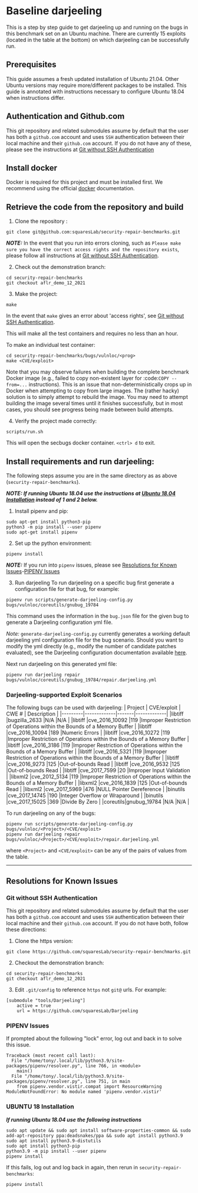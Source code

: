 # Baseline darjeeling
This is a step by step guide to get darjeeling up and running on the bugs in this benchmark set on an Ubuntu machine. There are currently 15 exploits (located in the table at the bottom) on which darjeeling can be successfully run. 

## Prerequisites
This guide assumes a fresh updated installation of Ubuntu 21.04. Other Ubuntu versions
may require more/different packages to be installed. This guide is annotated with
instructions necessary to configure Ubuntu 18.04 when instructions differ. 

## Authentication and Github.com
This git repository and related submodules assume by default that the user has both a `github.com` account and uses `SSH` authentication between their local machine and their `github.com` account. 
If you do not have any of these, please see the instructions at [Git without SSH Authentication](#git-without-ssh-authentication)

## Install docker
Docker is required for this project and must be installed first. We recommend using the official
[docker](https://docs.docker.com/engine/install/ubuntu/) documentation.
## Retrieve the code from the repository and build
1. Clone the repository :
~~~
git clone git@github.com:squaresLab/security-repair-benchmarks.git
~~~
***NOTE:*** In the event that you run into errors cloning, such as ```Please make sure you have the correct access rights and the repository exists```, please follow all instructions at [Git without SSH Authentication](#git-without-ssh-authentication).

2. Check out the demonstration branch:
~~~
cd security-repair-benchmarks
git checkout aflr_demo_12_2021
~~~

3. Make the project:
~~~
make
~~~
In the event that `make` gives an error about 'access rights', see [Git without SSH Authentication](#git-without-ssh-authentication).

This will make all the test containers and requires no less than an hour.

To make an individual test container: 
~~~
cd security-repair-benchmarks/bugs/vulnloc/<prog>
make <CVE/exploit>
~~~

Note that you may observe failures when building the complete benchmark Docker image
(e.g., failed to copy non-existent layer for :code:`COPY --from=...` instructions).
This is an issue that non-deterministically crops up in Docker when attempting to copy
from large images. The (rather hacky) solution is to simply attempt to rebuild the image.
You may need to attempt building the image several times until it finishes successfully,
but in most cases, you should see progress being made between build attempts.

4. Verify the project made correctly:
~~~
scripts/run.sh
~~~
This will open the secbugs docker container. `<ctrl> d` to exit.

## Install requirements and run darjeeling:
The following steps assume you are in the same directory as as above (`security-repair-benchmarks`).

***NOTE: If running Ubuntu 18.04 use the instructions at [Ubuntu 18.04 Installation](#ubuntu-18-installation) instead of 1 and 2 below.***
1. Install pipenv and pip:
~~~
sudo apt-get install python3-pip
python3 -m pip install --user pipenv
sudo apt-get install pipenv
~~~
2. Set up the python environment:
~~~
pipenv install
~~~
***NOTE:*** If you run into `pipenv` issues, please see [Resolutions for Known Issues](#resolutions-for-known-issues)-[PIPENV Issues](#pipenv-issues)

3. Run darjeeling
To run darjeeling on a specific bug first generate a configuration file for that bug, for example: 
~~~
pipenv run scripts/generate-darjeeling-config.py bugs/vulnloc/coreutils/gnubug_19784
~~~
This command uses the information in the `bug.json` file for the given bug to generate a Darjeeling 
configuration yml file. 

*Note:* `generate-darjeeling-config.py` currently generates a working default darjeeling yml
configuration file for the bug scenario. Should you want to modify the yml directly (e.g., 
modify the number of candidate patches evaluated), see the Darjeeling configuration documentation
available [here](https://github.com/squaresLab/Darjeeling).

Next run darjeeling on this generated yml file:
~~~
pipenv run darjeeling repair bugs/vulnloc/coreutils/gnubug_19784/repair.darjeeling.yml
~~~
### Darjeeling-supported Exploit Scenarios
The following bugs can be used with darjeeling:
| Project | CVE/exploit | CWE # | Description |
|---------|-------------|-------|-------------|
|libtiff  |bugzilla_2633   |N/A |N/A |
|libtiff  |cve_2016_10092  |119 |Improper Restriction of Operations within the Bounds of a Memory Buffer |
|libtiff  |cve_2016_10094  |189 |Numeric Errors |
|libtiff  |cve_2016_10272  |119 |Improper Restriction of Operations within the Bounds of a Memory Buffer |
|libtiff  |cve_2016_3186   |119 |Improper Restriction of Operations within the Bounds of a Memory Buffer |
|libtiff  |cve_2016_5321   |119 |Improper Restriction of Operations within the Bounds of a Memory Buffer |
|libtiff  |cve_2016_9273   |125 |Out-of-bounds Read |
|libtiff  |cve_2016_9532   |125 |Out-of-bounds Read |
|libtiff  |cve_2017_7599   |20  |Improper Input Validation |
|libxml2  |cve_2012_5134   |119 |Improper Restriction of Operations within the Bounds of a Memory Buffer |
|libxml2  |cve_2016_1839   |125 |Out-of-bounds Read |
|libxml2  |cve_2017_5969   |476 |NULL Pointer Dereference |
|binutils |cve_2017_14745  |190 |Integer Overflow or Wraparound |
|binutils |cve_2017_15025  |369 |Divide By Zero |
|coreutils|gnubug_19784    |N/A |N/A |

To run darjeeling on any of the bugs:
~~~
pipenv run scripts/generate-darjeeling-config.py bugs/vulnloc/<Project>/<CVE/exploit>
pipenv run darjeeling repair bugs/vulnloc/<Project>/<CVE/exploit>/repair.darjeeling.yml
~~~
where `<Project>` and `<CVE/exploit>` can be any of the pairs of values from the table.

---
## Resolutions for Known Issues

### Git without SSH Authentication
This git repository and related submodules assume by default that the user has both a `github.com` account and uses `SSH` authentication between their local machine and their `github.com` account. 
If you do not have both, follow these directions:

1. Clone the https version: 
~~~
git clone https://github.com/squaresLab/security-repair-benchmarks.git
~~~
2. Checkout the demonstration branch:
~~~
cd security-repair-benchmarks
git checkout aflr_demo_12_2021
~~~
3. Edit `.git/config` to reference `https` not `git@` urls.
For example:
~~~
[submodule "tools/Darjeeling"]
	active = true
	url = https://github.com/squaresLab/Darjeeling
~~~

### PIPENV Issues 
If prompted about the following "lock" error, log out and back in to solve this issue.
~~~
Traceback (most recent call last):
  File "/home/tony/.local/lib/python3.9/site-packages/pipenv/resolver.py", line 766, in <module>
    main()
  File "/home/tony/.local/lib/python3.9/site-packages/pipenv/resolver.py", line 751, in main
    from pipenv.vendor.vistir.compat import ResourceWarning
ModuleNotFoundError: No module named 'pipenv.vendor.vistir'
~~~


### UBUNTU 18 Installation 

***If running Ubuntu 18.04 use the following instructions***
~~~
sudo apt update && sudo apt install software-properties-common && sudo add-apt-repository ppa:deadsnakes/ppa && sudo apt install python3.9
sudo apt install python3.9-distutils
sudo apt install python3-pip
python3.9 -m pip install --user pipenv
pipenv install
~~~
If this fails, log out and log back in again, then rerun in `security-repair-benchmarks`:
~~~
pipenv install
~~~
